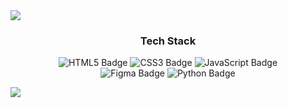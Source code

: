 <img src="https://capsule-render.vercel.app/api?type=waving&color=BDBDC8&height=150&section=header"/>
<h3 align="center">Tech Stack</h3>
<p align="center">
  <img src="https://img.shields.io/badge/HTML5-E34F26?style=for-the-badge&logo=html5&logoColor=white" alt="HTML5 Badge"/>
  <img src="https://img.shields.io/badge/CSS3-1572B6?style=for-the-badge&logo=css3&logoColor=white" alt="CSS3 Badge"/>
  <img src="https://img.shields.io/badge/JavaScript-F7DF1E?style=for-the-badge&logo=javascript&logoColor=black" alt="JavaScript Badge"/>
  <br/>
  <img src="https://img.shields.io/badge/Figma-F24E1E?style=for-the-badge&logo=figma&logoColor=white" alt="Figma Badge"/>
  <img src="https://img.shields.io/badge/Python-3776AB?style=for-the-badge&logo=python&logoColor=white" alt="Python Badge"/>
</p>
<img src="https://capsule-render.vercel.app/api?type=waving&color=BDBDC8&height=150&section=footer"/>

